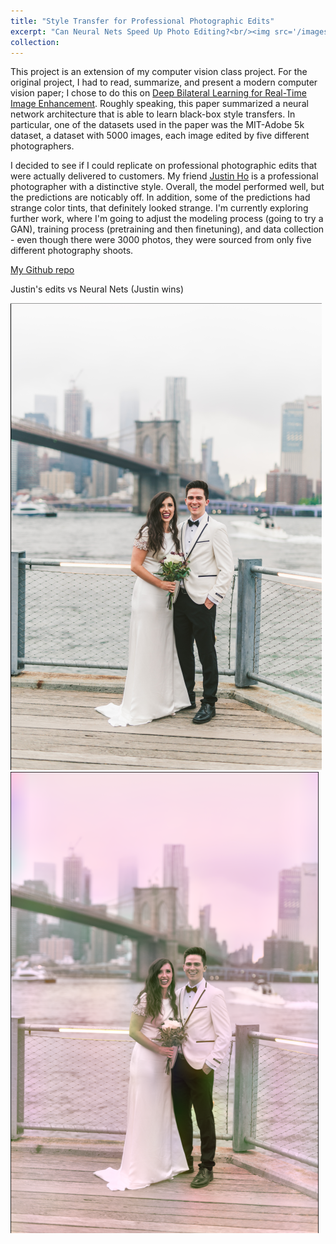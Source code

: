 ```yaml
---
title: "Style Transfer for Professional Photographic Edits"
excerpt: "Can Neural Nets Speed Up Photo Editing?<br/><img src='/images/HDRnet_prediction.png'>"
collection: 
---
```

This project is an extension of my computer vision class project. For the original project, I had to read, summarize, and present a modern computer vision paper; I chose to do this on [Deep Bilateral Learning for Real-Time Image Enhancement](https://groups.csail.mit.edu/graphics/hdrnet/data/hdrnet.pdf). Roughly speaking, this paper summarized a neural network architecture that is able to learn black-box style transfers. In particular, one of the datasets used in the paper was the MIT-Adobe 5k dataset, a dataset with 5000 images, each image edited by five different photographers.

I decided to see if I could replicate on professional photographic edits that were actually delivered to customers. My friend [Justin Ho](https://weddingsbyjustin.com/) is a professional photographer with a distinctive style. Overall, the model performed well, but the predictions are noticably off. In addition, some of the predictions had strange color tints, that definitely looked strange. I'm currently exploring further work, where I'm going to adjust the modeling process (going to try a GAN), training process (pretraining and then finetuning), and data collection - even though there were 3000 photos, they were sourced from only five different photography shoots.

[My Github repo](https://github.com/alexwdong/hdrnet-pytorch)

Justin's edits vs Neural Nets (Justin wins)

<img src='/images/Justinho_edit.png'>  <img src='/images/HDRnet_prediction.png'>

